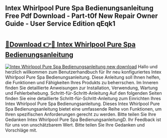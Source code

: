 ## Intex Whirlpool Pure Spa Bedienungsanleitung Free Pdf Download - Part-t0f New Repair Owner Guide - User Service Edition qEqk1

# <h2><a href="http://df66cz.blite.top/?on=Intex+Whirlpool+Pure+Spa+Bedienungsanleitung">🔗Download 👉🔴 Intex Whirlpool Pure Spa Bedienungsanleitung</a></h2>

[![Intex Whirlpool Pure Spa Bedienungsanleitung new download](https://i.imgur.com/lujVjoI.png)](http://df66cz.blite.top/?on=Intex+Whirlpool+Pure+Spa+Bedienungsanleitung)
Hallo und herzlich willkommen zum Benutzerhandbuch für Ihr neu konfiguriertes Intex Whirlpool Pure Spa Bedienungsanleitung. Diese Anleitung soll Ihnen helfen, die Funktionen und Fähigkeiten Ihres Produkts zu beherrschen. Im Inneren finden Sie detaillierte Anweisungen zur Installation, Verwendung, Wartung und Fehlerbehebung. Schritt-für-Schritt-Anleitung Auf den folgenden Seiten finden Sie eine detaillierte Schritt-für-Schritt-Anleitung zum Einrichten Ihres Intex Whirlpool Pure Spa Bedienungsanleitung. Dieses Intex Whirlpool Pure Spa Bedienungsanleitung bietet eine umfassende Reihe von Funktionen, um Ihren spezifischen Anforderungen gerecht zu werden. Bitte teilen Sie Ihre Gedanken Intex Whirlpool Pure Spa BedienungsanleitungD. Ihr Feedback ist für uns von unschätzbarem Wert. Bitte teilen Sie Ihre Gedanken und Vorschläge mit.
